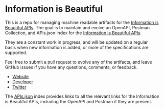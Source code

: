 # Information is BeautifulThis is a repo for managing machine readable artifacts for the [Information is Beautiful APIs](http://www.informationisbeautiful.net/). The goal is to maintain and evolve an OpenAPI, Postman Collection, and APIs.json index for the [Information is Beautiful APIs](http://www.informationisbeautiful.net/).They are a constant work in progress, and will be updated on a regular basis when new information is added, or more of the specifications are supported.Feel free to submit a pull request to evolve any of the artifacts, and leave GitHub issues if you have any questions, comments, or feedback.- [Website](http://www.informationisbeautiful.net/)- [Developer](http://www.informationisbeautiful.net/)- [Twitter](https://twitter.com/infobeautiful)The [APIs.json](https://github.com/api-evangelist/information-is-beautiful/blob/master/apis.json) index provides links to all the relevant links for the Information is Beautiful APIs, including the OpenAPI and Postman if they are present.